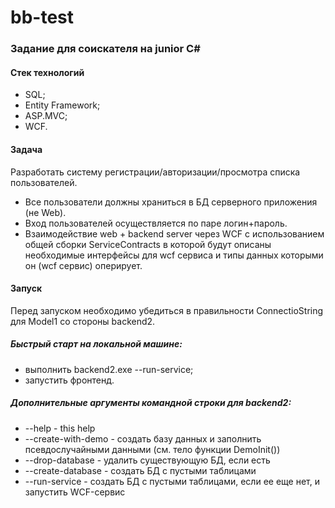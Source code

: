 # bb-test
### Задание для соискателя на junior C#

#### Стек технологий
* SQL;
* Entity Framework;
* ASP.MVC;
* WCF.

#### Задача
Разработать систему регистрации/авторизации/просмотра списка пользователей.
* Все пользователи должны храниться в БД серверного приложения (не Web).
* Вход пользователей осуществляется по паре логин+пароль.
* Взаимодействие web + backend server через WCF с использованием общей сборки ServiceContracts в которой будут описаны необходимые интерфейсы для wcf сервиса и типы данных которыми он (wcf сервис) оперирует.

#### Запуск
Перед запуском необходимо убедиться в правильности ConnectioString для Model1 со стороны backend2.

##### Быстрый старт на локальной машине:
* выполнить backend2.exe --run-service;
* запустить фронтенд.

##### Дополнительные аргументы командной строки для backend2:
* --help - this help
* --create-with-demo - создать базу данных и заполнить псевдослучайными данными (см. тело функции DemoInit())
* --drop-database - удалить существующую БД, если есть
* --create-database - создать БД с пустыми таблицами
* --run-service - создать БД с пустыми таблицами, если ее еще нет, и запустить WCF-сервис